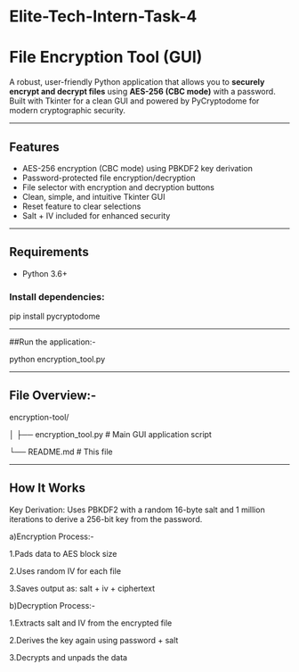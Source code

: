 # Elite-Tech-Intern-Task-4

# File Encryption Tool (GUI)

A robust, user-friendly Python application that allows you to **securely encrypt and decrypt files** using **AES-256 (CBC mode)** with a password. Built with Tkinter for a clean GUI and powered by PyCryptodome for modern cryptographic security.

---

## Features

- AES-256 encryption (CBC mode) using PBKDF2 key derivation
- Password-protected file encryption/decryption
- File selector with encryption and decryption buttons
- Clean, simple, and intuitive Tkinter GUI
- Reset feature to clear selections
- Salt + IV included for enhanced security

---

## Requirements

- Python 3.6+

### Install dependencies:

pip install pycryptodome

---

##Run the application:-

python encryption_tool.py

---

## File Overview:-

encryption-tool/

│
├── encryption_tool.py       # Main GUI application script

└── README.md                # This file

---

## How It Works
Key Derivation:
Uses PBKDF2 with a random 16-byte salt and 1 million iterations to derive a 256-bit key from the password.

a)Encryption Process:-

1.Pads data to AES block size

2.Uses random IV for each file

3.Saves output as: salt + iv + ciphertext

b)Decryption Process:-

1.Extracts salt and IV from the encrypted file

2.Derives the key again using password + salt

3.Decrypts and unpads the data

